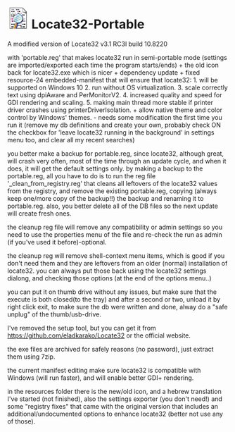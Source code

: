 <h1><img src="resources/icon.png"/> Locate32-Portable</h1>

A modified version of Locate32 v3.1 RC3l build 10.8220<br/>


with 'portable.reg' that makes locate32 run in semi-portable mode (settings are imported/exported each time the program starts/ends) + the old icon back for locate32.exe which is nicer + dependency update + fixed resource-24 embedded-manifest that will ensure that locate32: 1. will be supported on Windows 10 2. run without OS virtualization. 3. scale correctly text using dpiAware and PerMonitorV2. 4. increased quality and speed for GDI rendering and scaling. 5. making main thread more stable if printer driver crashes using printerDriverIsolation. + allow native theme and color control by Windows' themes. - needs some modification the first time you run it (remove my db definitions and create your own, probably check ON the checkbox for 'leave locate32 running in the background' in settings menu too, and clear all my recent searches)

you better make a backup for portable.reg,
since locate32, although great, will crash very often,
most of the time through an update cycle, and when it does,
it will get the default settings only.
by making a backup to the portable.reg, all you have to do is to
run the reg file '_clean_from_registry.reg' that cleans all leftovers of the locate32 values from the
registry, and remove the existing portable.reg,
copying (always keep one/more copy of the backup!!) the backup and renaming it
to portable.reg. also, you better delete all of the DB files so the next update will create fresh ones.

the cleanup reg file will remove any compatibility or admin settings so you need to use the properties menu of the file and re-check the run as admin (if you've used it before)-optional.

the cleanup reg will remove shell-context menu items, which is good if you don't need them and they are leftovers from an older (normal) installation of locate32. you can always put those back using the locate32 settings dialong, and checking those options (at the end of the options menu..)

you can put it on thumb drive without any issues,
but make sure that the execute is both closed(to the tray) and after a second or two, unload it by right click exit,
to make sure the db were written and done, alway do a "safe unplug" of the thumb/usb-drive.

I've removed the setup tool, but you can get it from https://github.com/eladkarako/Locate32 or the official website.

the exe files are archived for safely reasons (no password), just extract them using 7zip.

the current manifest editing make sure locate32 is compatible with Windows (will run faster), and will enable better GDI+ rendering.

in the resources folder there is the new/old icon, and a hebrew translation I've started (not finished), also the settings exporter (you don't need!) and some "registry fixes" that came with the original version that includes an additional/undocumented options to enhance locate32 (better not use any of those).